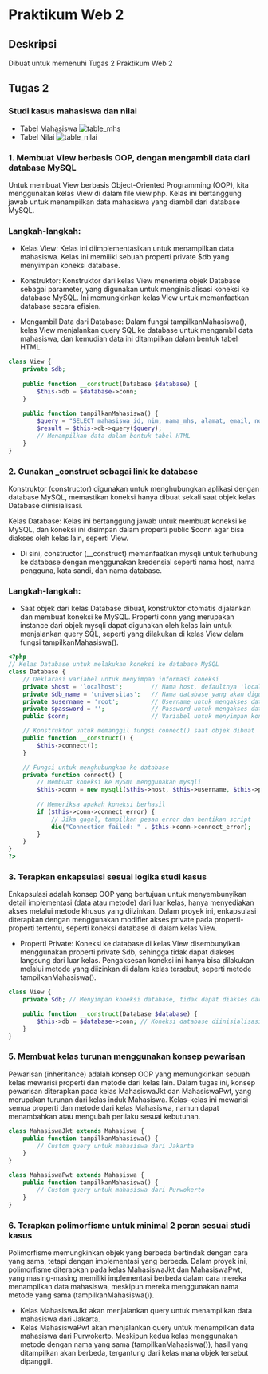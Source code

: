 # Praktikum Web 2
## Deskripsi
Dibuat untuk memenuhi Tugas 2 Praktikum Web 2
## Tugas 2
### Studi kasus mahasiswa dan nilai
- Tabel Mahasiswa
![table_mhs](https://github.com/user-attachments/assets/3e0def96-d143-4252-ac2b-39b79b33cc88)
- Tabel Nilai
![table_nilai](https://github.com/user-attachments/assets/c5fee227-3d94-46f5-997d-73de738e533f)
### 1. Membuat View berbasis OOP, dengan mengambil data dari database MySQL
Untuk membuat View berbasis Object-Oriented Programming (OOP), kita menggunakan kelas View di
dalam file view.php. Kelas ini bertanggung jawab untuk menampilkan data mahasiswa yang diambil
dari database MySQL.
### Langkah-langkah:

- Kelas View: Kelas ini diimplementasikan untuk menampilkan data mahasiswa. Kelas ini memiliki
sebuah properti private $db yang menyimpan koneksi database.

- Konstruktor: Konstruktor dari kelas View menerima objek Database sebagai parameter, yang
digunakan untuk menginisialisasi koneksi ke database MySQL. Ini memungkinkan kelas View untuk
memanfaatkan database secara efisien.
- Mengambil Data dari Database: Dalam fungsi tampilkanMahasiswa(), kelas View menjalankan query
SQL ke database untuk mengambil data mahasiswa, dan kemudian data ini ditampilkan dalam bentuk
tabel HTML.
``` php
class View {
    private $db;
    
    public function __construct(Database $database) {
        $this->db = $database->conn;
    }
    
    public function tampilkanMahasiswa() {
        $query = "SELECT mahasiswa_id, nim, nama_mhs, alamat, email, no_telp, jurusan FROM mahasiswa";
        $result = $this->db->query($query);
        // Menampilkan data dalam bentuk tabel HTML
    }
}
```

### 2. Gunakan _construct sebagai link ke database
Konstruktor (constructor) digunakan untuk menghubungkan aplikasi dengan database MySQL,
memastikan koneksi hanya dibuat sekali saat objek kelas Database diinisialisasi.

Kelas Database: Kelas ini bertanggung jawab untuk membuat koneksi ke MySQL, dan koneksi ini
disimpan dalam properti public $conn agar bisa diakses oleh kelas lain, seperti View.
- Di sini, constructor (__construct) memanfaatkan mysqli untuk terhubung ke database dengan menggunakan kredensial seperti nama host, nama pengguna, kata sandi, dan nama database.
### Langkah-langkah:

- Saat objek dari kelas Database dibuat, konstruktor otomatis dijalankan dan membuat koneksi
ke MySQL.
Properti conn yang merupakan instance dari objek mysqli dapat digunakan oleh kelas lain untuk
menjalankan query SQL, seperti yang dilakukan di kelas View dalam fungsi tampilkanMahasiswa().

``` php
<?php
// Kelas Database untuk melakukan koneksi ke database MySQL
class Database {
    // Deklarasi variabel untuk menyimpan informasi koneksi
    private $host = 'localhost';        // Nama host, defaultnya 'localhost'
    private $db_name = 'universitas';   // Nama database yang akan digunakan
    private $username = 'root';         // Username untuk mengakses database, defaultnya 'root'
    private $password = '';             // Password untuk mengakses database, defaultnya kosong
    public $conn;                       // Variabel untuk menyimpan koneksi

    // Konstruktor untuk memanggil fungsi connect() saat objek dibuat
    public function __construct() {
        $this->connect();
    }

    // Fungsi untuk menghubungkan ke database
    private function connect() {
        // Membuat koneksi ke MySQL menggunakan mysqli
        $this->conn = new mysqli($this->host, $this->username, $this->password, $this->db_name);
        
        // Memeriksa apakah koneksi berhasil
        if ($this->conn->connect_error) {
            // Jika gagal, tampilkan pesan error dan hentikan script
            die("Connection failed: " . $this->conn->connect_error);
        }
    }
}
?>
```
### 3. Terapkan enkapsulasi sesuai logika studi kasus
Enkapsulasi adalah konsep OOP yang bertujuan untuk menyembunyikan detail implementasi (data
atau metode) dari luar kelas, hanya menyediakan akses melalui metode khusus yang diizinkan.
Dalam proyek ini, enkapsulasi diterapkan dengan menggunakan modifier akses private pada
properti-properti tertentu, seperti koneksi database di dalam kelas View.

- Properti Private: Koneksi ke database di kelas View disembunyikan menggunakan properti
private $db, sehingga tidak dapat diakses langsung dari luar kelas. Pengaksesan koneksi ini
hanya bisa dilakukan melalui metode yang diizinkan di dalam kelas tersebut, seperti metode
tampilkanMahasiswa().
``` php
class View {
    private $db; // Menyimpan koneksi database, tidak dapat diakses dari luar kelas

    public function __construct(Database $database) {
        $this->db = $database->conn; // Koneksi database diinisialisasi melalui konstruktor
    }
}
```
### 5. Membuat kelas turunan menggunakan konsep pewarisan
Pewarisan (inheritance) adalah konsep OOP yang memungkinkan sebuah kelas mewarisi properti dan
metode dari kelas lain. Dalam tugas ini, konsep pewarisan diterapkan pada kelas MahasiswaJkt
dan MahasiswaPwt, yang merupakan turunan dari kelas induk Mahasiswa. Kelas-kelas ini mewarisi
semua properti dan metode dari kelas Mahasiswa, namun dapat menambahkan atau mengubah perilaku
sesuai kebutuhan.
``` php
class MahasiswaJkt extends Mahasiswa {
    public function tampilkanMahasiswa() {
        // Custom query untuk mahasiswa dari Jakarta
    }
}

class MahasiswaPwt extends Mahasiswa {
    public function tampilkanMahasiswa() {
        // Custom query untuk mahasiswa dari Purwokerto
    }
}
```

### 6. Terapkan polimorfisme untuk minimal 2 peran sesuai studi kasus
Polimorfisme memungkinkan objek yang berbeda bertindak dengan cara yang sama, tetapi dengan
implementasi yang berbeda. Dalam proyek ini, polimorfisme diterapkan pada kelas MahasiswaJkt
dan MahasiswaPwt, yang masing-masing memiliki implementasi berbeda dalam cara mereka
menampilkan data mahasiswa, meskipun mereka menggunakan nama metode yang sama
(tampilkanMahasiswa()).
- Kelas MahasiswaJkt akan menjalankan query untuk menampilkan data mahasiswa dari Jakarta.
- Kelas MahasiswaPwt akan menjalankan query untuk menampilkan data mahasiswa dari Purwokerto.
Meskipun kedua kelas menggunakan metode dengan nama yang sama (tampilkanMahasiswa()), hasil
yang ditampilkan akan berbeda, tergantung dari kelas mana objek tersebut dipanggil.




